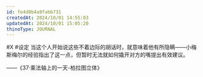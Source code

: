 ```yaml
---
id: fe4d0b4a9fabb731
createdAt: 2024/10/01 14:55:03
updatedAt: 2024/10/01 15:05:20
thinoType: JOURNAL
---
```

#X #设定 当这个人开始说这些不着边际的胡话时，就意味着他有所隐瞒——小梅斯梅尔的经验指出了这一点，但暂时无法就如何撬开对方的嘴提出有效建议。

——《37·乘法轴上的一天-柏拉图立体》
